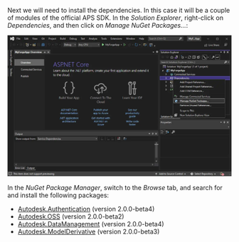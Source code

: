 Next we will need to install the dependencies. In this case it will be a couple of modules
of the official APS SDK. In the _Solution Explorer_,
right-click on _Dependencies_, and then click on _Manage NuGet Packages..._:

![Manage NuGet dependencies](manage-nugets.webp)

In the _NuGet Package Manager_, switch to the _Browse_ tab, and search for and install
the following packages:

- [Autodesk.Authentication](https://www.nuget.org/packages/Autodesk.Authentication) (version 2.0.0-beta4)
- [Autodesk.OSS](https://www.nuget.org/packages/Autodesk.OSS) (version 2.0.0-beta2)
- [Autodesk.DataManagement](https://www.nuget.org/packages/Autodesk.DataManagement) (version 2.0.0-beta4)
- [Autodesk.ModelDerivative](https://www.nuget.org/packages/Autodesk.ModelDerivative) (version 2.0.0-beta3)
